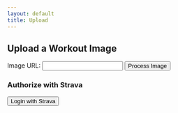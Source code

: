 ```yaml
---
layout: default
title: Upload
---
```


<h2>Upload a Workout Image</h2>
<form id="uploadForm">
  <label for="imageUrl">Image URL:</label>
  <input type="text" id="imageUrl" name="imageUrl" required>
  <button type="button" onclick="processImage()">Process Image</button>
</form>
<div id="result"></div>

<h3>Authorize with Strava</h3>
<a href="https://www.strava.com/oauth/authorize?client_id={{ site.strava_client_id }}&response_type=code&redirect_uri=https://warm-mandazi-6b7218.netlify.app/.netlify/functions/strava-auth&scope=activity:write,read_all">
  <button>Login with Strava</button>
</a>

<script>
  async function processImage() {
    const imageUrl = document.getElementById('imageUrl').value;
    const response = await fetch('/.netlify/functions/process-image', {
      method: 'POST',
      headers: { 'Content-Type': 'application/json' },
      body: JSON.stringify({ imageUrl })
    });
    const result = await response.json();
    document.getElementById('result').innerText = JSON.stringify(result, null, 2);
  }
</script>


